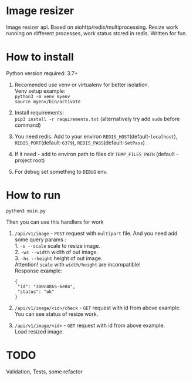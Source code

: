 # Image resizer

Image resizer api. Based on aiohttp/redis/multiprocessing.
Resize work running on different processes, work status stored in redis.
Written for fun.


# How to install
Python version required: 3.7+
1. Recomended use venv or virtualenv for better isolation.\
   Venv setup example: \
   `python3 -m venv myenv`\
   `source myenv/bin/activate`
2. Install requirements: \
   `pip3 install -r requirements.txt` (alternatively try add `sudo` before command)
   
3. You need redis. Add to your environ `REDIS_HOST`(default-`localhost`), 
`REDIS_PORT`(default-`6379`), `REDIS_PASS`(default-`SetPass`) .

4. If it need - add to environ path to files dir `TEMP_FILES_PATH` (default - project root)

5. For debug set something to `DEBUG` env.

# How to run

`python3 main.py`

Then you can use this handlers for work
1) `/api/v1/image` - `POST` request with `multipart` file. And you need add some query params : \
        1. `-s --scale` scale to resize image. \
        2. `-ws --width` width of out image. \
        3. `-hs --height` height of out image. \
   Attention! `scale` with `width/height` are incompatible!     
   Response example:
   ```
   {
    "id": "300c4865-6e04",
    "status": "ok"
   }
   ```
2) `/api/v1/image/<id>/check` - `GET` request with id from above example.        
    You can see status of resize work.

3) `/api/v1/image/<id>` - `GET` request with id from above example.  
    Load resized image.      

# TODO
Validation, Tests, some refactor
